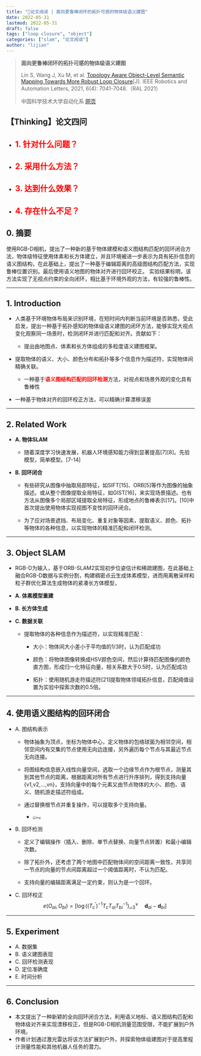 ```yaml
---
title: "📜论文阅读 | 面向更鲁棒闭环的拓扑可感的物体级语义建图"
date: 2022-05-31
lastmod: 2022-05-31
draft: false
tags: ["loop closure", "object"]
categories: ["slam", "论文阅读"]
author: "lijian"
---
```


>**面向更鲁棒闭环的拓扑可感的物体级语义建图**
>
>Lin S, Wang J, Xu M, et al. [Topology Aware Object-Level Semantic Mapping Towards More Robust Loop Closure](https://www.semanticscholar.org/paper/Topology-Aware-Object-Level-Semantic-Mapping-More-Lin-Wang/3701cbbfa25e954ce5cdf0c40cfa02fd9e745900)[J]. IEEE Robotics and Automation Letters, 2021, 6(4): 7041-7048.（RAL 2021）
>
>中国科学技术大学自动化系 [网页](http://en.auto.ustc.edu.cn/)

## 【Thinking】论文四问

- <font color=red>1. 针对什么问题？</font>
  - 
- <font color=red>2. 采用什么方法？</font>
  - 
- <font color=red>3. 达到什么效果？</font>
  - 
- <font color=red>4. 存在什么不足？</font>
  - 

## 0. 摘要

使用RGB-D相机，提出了一种新的基于物体建模和语义图结构匹配的回环闭合方法，物体级特征使用体素和长方体建立，并且环境被进一步表示为具有拓扑信息的语义图结构，在此基础上，提出了一种基于编辑距离的高级图结构匹配方法，实现鲁棒位置识别。最后使用语义地图的物体对齐进行回环校正。
实验结果标明，该方法实现了无视点约束的全向闭环，相比基于环境外观的方法，有较强的鲁棒性。

---

## 1. Introduction

- 人类基于环境物体布局来识别环境，在短时间内判断当前环境是否熟悉，受此启发，提出一种基于拓扑感知的物体级语义建图的闭环方法，能够实现大视点变化观察同一场景时，检测闭环并进行匹配和对齐。贡献如下：

  - 提出由地图点、体素和长方体组成的多粒度语义建图框架。
- 提取物体的语义、大小、颜色分布和拓扑等多个信息作为描述符，实现物体间精确关联。
  - 一种基于<font color=red>**语义图结构匹配的回环检测**</font>方法，对视点和场景外观的变化具有鲁棒性
- 一种基于物体对齐的回环校正方法，可以精确计算漂移误差

---

## 2. Related Work

- **A. 物体SLAM**

  - 随着深度学习快速发展，机器人环境感知能力得到显著提高[7][8]。先验模型，简单模型。[7-14]

- **B. 回环闭合**

  - 有些研究从图像中抽取局部特征，如SIFT[15]、ORB[5]等作为图像的抽象描述。或从整个图像提取全局特征，如GIST[16]，来实现场景描述。也有方法从图像多个局部区域提取全局特征，形成地点的鲁棒表示[17]。[10]中首次提出使用物体实现视图不变性的回环闭合。

  - 为了应对场景遮挡、布局变化、重复对象等因素，提取语义、颜色、拓扑等物体的各种信息，以实现物体的精准匹配和闭环检测。

---

## 3. Object SLAM

- RGB-D为输入，基于ORB-SLAM2实现初步位姿估计和稀疏建图，在此基础上融合RGB-D数据与实例分割，构建稠密点云生成体素模型，进而用离散采样和粒子群优化算法生成物体的紧凑长方体模型，

- **A. 体素模型重建**

- **B. 长方体生成**

- **C. 数据关联**

  - 提取物体的各种信息作为描述符，以实现精准匹配：

    - 大小：物体间大小差小于平均值的1/3时，认为匹配成功

    - 颜色：将物体图像转换成HSV颜色空间，然后计算待匹配图像的颜色直方图，形成归一化特征向量，相关系数大于0.5时，认为匹配成功

    - 拓扑：使用随机游走符描述符[21]提取物体领域拓扑信息，匹配阈值设置为实验中探索次数的0.5倍。

---

## 4. 使用语义图结构的回环闭合

- A. 图结构表示

  - 物体抽象为顶点，坐标为物体中心，定义物体的包络球面为相邻空间，相邻空间内有交集的节点使用无向边连接，另外遍历每个节点与其最近节点无向连接。

  - 将图结构信息嵌入线性向量空间，选取一个边缘节点作为根节点，测量其到其他节点的距离，根据距离对所有节点进行升序排列，得到支持向量{v1,v2,...,vn}，支持向量中的每个元素又由节点物体的大小、颜色、语义、随机游走描述符组成。

  - 通过替换根节点并重复操作，可以提取多个支持向量。
    - <img src="https://api2.mubu.com/v3/document_image/513cc352-c76f-4c29-ba6f-7cff3f71d6b2-5321924.jpg" alt="img" style="zoom:50%;" />

- B. 回环检测

  - 定义了编辑操作（插入、删除、单节点替换、向量节点转置）和最小编辑次数。

  - 除了拓扑外，还考虑了两个地图中匹配物体间的空间距离一致性，共享同一节点的向量的节点间距离超过一个阈值距离时，不认为匹配。

  - 支持向量的编辑距离满足一定约束，则认为是一个回环。

- C. 回环校正
  $$
  e\left(O_{a i}, O_{b i}\right)=\left[\log \left(\left(T_{c}^{\prime}\right)^{-1} T_{c} T_{a i} T_{b i}^{-1}\right)_{\mathfrak{s e} 3}^{\vee} \quad \mathbf{d}_{a i}-\mathbf{d}_{b i}\right]
  $$
  

---

## 5. Experiment

- A. 数据集
- B. 语义建图表现
- C. 回环检测表现
- D. 定位准确度
- E. 时间分析

---

## 6. Conclusion

- 本文提出了一种新颖的全向回环闭合方法，利用语义地标、语义图结构匹配和物体级对齐来实现漂移校正，但是RGB-D相机测量范围受限，不能扩展到户外环境。
- 作者计划通过激光雷达将该方法扩展到户外，并探索物体级建图对于提高里程计测量性能和其他机器人任务的潜力。